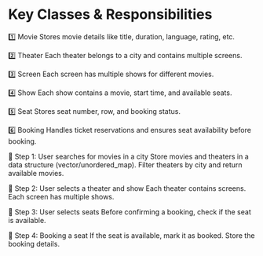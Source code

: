 


# Key Classes & Responsibilities
1️⃣ Movie
Stores movie details like title, duration, language, rating, etc.

2️⃣ Theater
Each theater belongs to a city and contains multiple screens.

3️⃣ Screen
Each screen has multiple shows for different movies.

4️⃣ Show
Each show contains a movie, start time, and available seats.

5️⃣ Seat
Stores seat number, row, and booking status.

6️⃣ Booking
Handles ticket reservations and ensures seat availability before booking.



🔹 Step 1: User searches for movies in a city
Store movies and theaters in a data structure (vector/unordered_map).
Filter theaters by city and return available movies.

🔹 Step 2: User selects a theater and show
Each theater contains screens.
Each screen has multiple shows.

🔹 Step 3: User selects seats
Before confirming a booking, check if the seat is available.

🔹 Step 4: Booking a seat
If the seat is available, mark it as booked.
Store the booking details.
